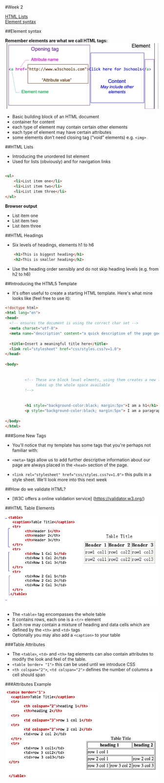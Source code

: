 #Week 2 


[HTML Lists](#html-lists)  
[Element syntax](#element-syntax)



##Element syntax

**Remember elements are what we call HTML tags:**
![assets/attribute.png](assets/attribute.png)

- Basic building block of an HTML document
- container for content
- each type of element may contain certain other elements
- each type of element may have certain attributes
- some elements don’t need closing tag (“void” elements) e.g. `<img>`



##HTML Lists 

- Introducing the unordered list element
- Used for lists (obviously) and for navigation links

```html

<ul>
	<li>List item one</li>
	<li>List item two</li>
	<li>List item three</li>
</ul>


```
**Browser output**

<ul>
<li>List item one</li>
<li>List item two</li>
<li>List item three</li>
</ul>



##HTML Headings 

- Six levels of headings, elements h1 to h6

```html 
	<h1>This is biggest heading</h1>
	<h2>This is smaller heading</h2>

```

- Use the heading order sensibly and do not skip heading levels (e.g. from h2 to h6)



##Introducing the HTML5 Template

- It's often useful to create a starting HTML template. Here's what mine looks like (feel free to use it): 

```html
<!doctype html>
<html lang="en">
<head>
  <!-- ensures the document is using the correct char set --> 
  <meta charset="utf-8">
  <meta name="description" content="a quick description of the page goes here">  
  
  <title>Insert a meaningful title here</title>
  <link rel="stylesheet" href="css/styles.css?v=1.0">
</head>

<body>    
          
        
         <!-- These are block level elments, using them creates a new line 
              takes up the whole space available
         !-->
         
         
         <h1 style="background-color:black; margin:5px">I am a h1</h1>
         <p style="background-color:black; margin:5px"> I am a paragraph, I start a new line and take up full width available to me </p>

</body>
</html>

```

###Some New Tags

- You'll notice that my template has some tags that you're perhaps not familiar with:
 
- `<meta>` tags allow us to add further descriptive information about our page are always placed in the `<head>` section of the page. 
- `<link rel="stylesheet" href="css/styles.css?v=1.0">` this pulls in a style sheet. We'll look more into this next week


##How do we validate HTML?

-  [W3C offers a online validation service]
   (https://validator.w3.org/)
   
   
##HTML Table Elements 

![Table](assets/table.png)


- The `<table>` tag encompasses the whole table 
- It contains rows, each one is a `<tr>` element
- Each row may contain a mixture of heading and data cells which are defined by the `<th>` and `<td>` tags
- Optionally you may also add a `<caption>` to your table

###Table Attributes

- The `<table>`, `<td>` and `<th>` tag elements can also contain attributes to modify the look and feel of the table.
- `<table border= "1">` this can be used until we introduce CSS
- `<th colspan="2">`, `<td colspan="2">` defines the number of columns a cell should span


###Attributes Example

![](assets/arttributes_example.png)




